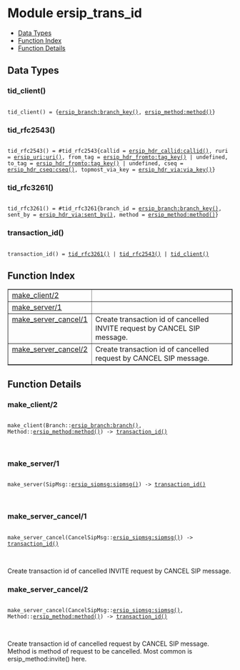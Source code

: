 

# Module ersip_trans_id #
* [Data Types](#types)
* [Function Index](#index)
* [Function Details](#functions)

<a name="types"></a>

## Data Types ##




### <a name="type-tid_client">tid_client()</a> ###


<pre><code>
tid_client() = {<a href="ersip_branch.md#type-branch_key">ersip_branch:branch_key()</a>, <a href="ersip_method.md#type-method">ersip_method:method()</a>}
</code></pre>




### <a name="type-tid_rfc2543">tid_rfc2543()</a> ###


<pre><code>
tid_rfc2543() = #tid_rfc2543{callid = <a href="ersip_hdr_callid.md#type-callid">ersip_hdr_callid:callid()</a>, ruri = <a href="ersip_uri.md#type-uri">ersip_uri:uri()</a>, from_tag = <a href="ersip_hdr_fromto.md#type-tag_key">ersip_hdr_fromto:tag_key()</a> | undefined, to_tag = <a href="ersip_hdr_fromto.md#type-tag_key">ersip_hdr_fromto:tag_key()</a> | undefined, cseq = <a href="ersip_hdr_cseq.md#type-cseq">ersip_hdr_cseq:cseq()</a>, topmost_via_key = <a href="ersip_hdr_via.md#type-via_key">ersip_hdr_via:via_key()</a>}
</code></pre>




### <a name="type-tid_rfc3261">tid_rfc3261()</a> ###


<pre><code>
tid_rfc3261() = #tid_rfc3261{branch_id = <a href="ersip_branch.md#type-branch_key">ersip_branch:branch_key()</a>, sent_by = <a href="ersip_hdr_via.md#type-sent_by">ersip_hdr_via:sent_by()</a>, method = <a href="ersip_method.md#type-method">ersip_method:method()</a>}
</code></pre>




### <a name="type-transaction_id">transaction_id()</a> ###


<pre><code>
transaction_id() = <a href="#type-tid_rfc3261">tid_rfc3261()</a> | <a href="#type-tid_rfc2543">tid_rfc2543()</a> | <a href="#type-tid_client">tid_client()</a>
</code></pre>

<a name="index"></a>

## Function Index ##


<table width="100%" border="1" cellspacing="0" cellpadding="2" summary="function index"><tr><td valign="top"><a href="#make_client-2">make_client/2</a></td><td></td></tr><tr><td valign="top"><a href="#make_server-1">make_server/1</a></td><td></td></tr><tr><td valign="top"><a href="#make_server_cancel-1">make_server_cancel/1</a></td><td>Create transaction id of cancelled INVITE request by CANCEL SIP
message.</td></tr><tr><td valign="top"><a href="#make_server_cancel-2">make_server_cancel/2</a></td><td>Create transaction id of cancelled request by CANCEL SIP
message.</td></tr></table>


<a name="functions"></a>

## Function Details ##

<a name="make_client-2"></a>

### make_client/2 ###

<pre><code>
make_client(Branch::<a href="ersip_branch.md#type-branch">ersip_branch:branch()</a>, Method::<a href="ersip_method.md#type-method">ersip_method:method()</a>) -&gt; <a href="#type-transaction_id">transaction_id()</a>
</code></pre>
<br />

<a name="make_server-1"></a>

### make_server/1 ###

<pre><code>
make_server(SipMsg::<a href="ersip_sipmsg.md#type-sipmsg">ersip_sipmsg:sipmsg()</a>) -&gt; <a href="#type-transaction_id">transaction_id()</a>
</code></pre>
<br />

<a name="make_server_cancel-1"></a>

### make_server_cancel/1 ###

<pre><code>
make_server_cancel(CancelSipMsg::<a href="ersip_sipmsg.md#type-sipmsg">ersip_sipmsg:sipmsg()</a>) -&gt; <a href="#type-transaction_id">transaction_id()</a>
</code></pre>
<br />

Create transaction id of cancelled INVITE request by CANCEL SIP
message.

<a name="make_server_cancel-2"></a>

### make_server_cancel/2 ###

<pre><code>
make_server_cancel(CancelSipMsg::<a href="ersip_sipmsg.md#type-sipmsg">ersip_sipmsg:sipmsg()</a>, Method::<a href="ersip_method.md#type-method">ersip_method:method()</a>) -&gt; <a href="#type-transaction_id">transaction_id()</a>
</code></pre>
<br />

Create transaction id of cancelled request by CANCEL SIP
message.  Method is method of request to be cancelled. Most common
is ersip_method:invite() here.

